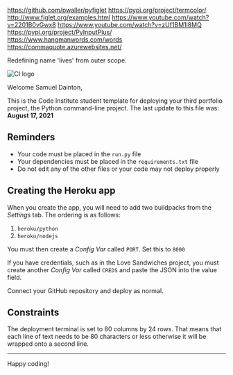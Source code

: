 https://github.com/pwaller/pyfiglet
https://pypi.org/project/termcolor/
http://www.figlet.org/examples.html
https://www.youtube.com/watch?v=2201B0vGwx8
https://www.youtube.com/watch?v=zUf1BM1l8MQ
https://pypi.org/project/PyInputPlus/
https://www.hangmanwords.com/words
https://commaquote.azurewebsites.net/

Redefining name 'lives' from outer scope.

![CI logo](https://codeinstitute.s3.amazonaws.com/fullstack/ci_logo_small.png)

Welcome Samuel Dainton,

This is the Code Institute student template for deploying your third portfolio project, the Python command-line project. The last update to this file was: **August 17, 2021**

## Reminders

* Your code must be placed in the `run.py` file
* Your dependencies must be placed in the `requirements.txt` file
* Do not edit any of the other files or your code may not deploy properly

## Creating the Heroku app

When you create the app, you will need to add two buildpacks from the _Settings_ tab. The ordering is as follows:

1. `heroku/python`
2. `heroku/nodejs`

You must then create a _Config Var_ called `PORT`. Set this to `8000`

If you have credentials, such as in the Love Sandwiches project, you must create another _Config Var_ called `CREDS` and paste the JSON into the value field.

Connect your GitHub repository and deploy as normal.

## Constraints

The deployment terminal is set to 80 columns by 24 rows. That means that each line of text needs to be 80 characters or less otherwise it will be wrapped onto a second line.

-----
Happy coding!